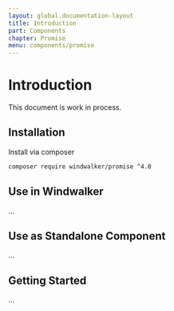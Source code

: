 ```yaml
---
layout: global.documentation-layout
title: Introduction
part: Components
chapter: Promise
menu: components/promise
---
```


# Introduction

This document is work in process.

## Installation

Install via composer

```bash
composer require windwalker/promise ^4.0
```

## Use in Windwalker

...

## Use as Standalone Component

...

## Getting Started

...
